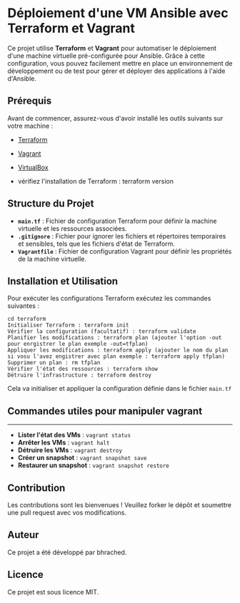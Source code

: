 # Déploiement d'une VM Ansible avec Terraform et Vagrant

Ce projet utilise **Terraform** et **Vagrant** pour automatiser le déploiement d'une machine virtuelle pré-configurée pour Ansible. Grâce à cette configuration, vous pouvez facilement mettre en place un environnement de développement ou de test pour gérer et déployer des applications à l'aide d'Ansible.

## Prérequis

Avant de commencer, assurez-vous d'avoir installé les outils suivants sur votre machine :

- [Terraform](https://www.terraform.io/downloads.html)
- [Vagrant](https://www.vagrantup.com/downloads)
- [VirtualBox](https://www.virtualbox.org/wiki/Downloads)

- vérifiez l'installation de Terraform : terraform version 

## Structure du Projet

- **`main.tf`** : Fichier de configuration Terraform pour définir la machine virtuelle et les ressources associées.
- **`.gitignore`** : Fichier pour ignorer les fichiers et répertoires temporaires et sensibles, tels que les fichiers d'état de Terraform.
- **`Vagrantfile`** : Fichier de configuration Vagrant pour définir les propriétés de la machine virtuelle.

## Installation et Utilisation

Pour exécuter les configurations Terraform exécutez les commandes suivantes :

    cd terraform
    Initialiser Terraform : terraform init
    Vérifier la configuration (facultatif) : terraform validate
    Planifier les modifications : terraform plan (ajouter l'option -out pour enrgistrer le plan exemple -out=tfplan)
    Appliquer les modifications : terraform apply (ajouter le nom du plan si vosu l'avez engistrer avec plan exemple : terraform apply tfplan)
    Supprimer un plan : rm tfplan
    Vérifier l'état des ressources : terraform show
    Détruire l'infrastructure : terraform destroy

Cela va initialiser et appliquer la configuration définie dans le fichier `main.tf`

## Commandes utiles pour manipuler vagrant
----------------

*   **Lister l'état des VMs** : `vagrant status`
*   **Arrêter les VMs** : `vagrant halt`
*   **Détruire les VMs** : `vagrant destroy`
*   **Créer un snapshot** : `vagrant snapshot save`
*   **Restaurer un snapshot** : `vagrant snapshot restore`

## Contribution

Les contributions sont les bienvenues ! Veuillez forker le dépôt et soumettre une pull request avec vos modifications.

<h2>Auteur</h2>
<p>Ce projet a été développé par bhrached.</p>
<h2>Licence</h2>
<p>Ce projet est sous licence MIT.</p>